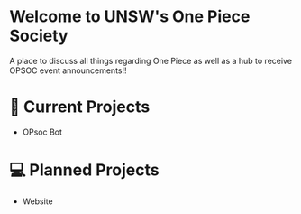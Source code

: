 # Welcome to UNSW's One Piece Society

A place to discuss all things regarding One Piece as well as a hub to receive OPSOC event announcements!!

# 🚀 Current Projects

- OPsoc Bot

# 💻 Planned Projects

- Website
